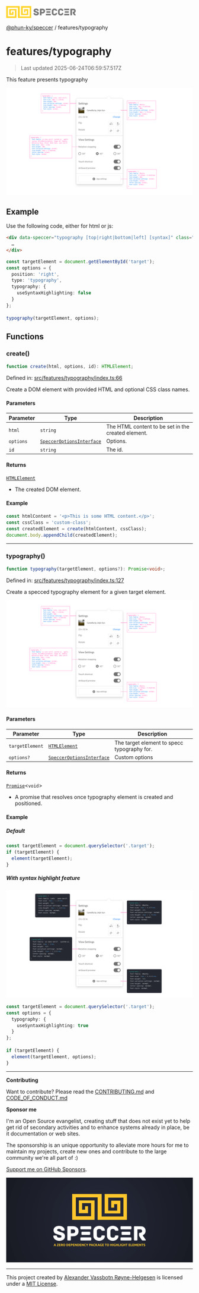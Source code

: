 <div><img alt="SPECCER logo" src="https://raw.githubusercontent.com/phun-ky/speccer/main/public/logo-speccer-horizontal-colored-package.svg?raw=true" style="max-height:32px;"/></div>

[@phun-ky/speccer](../README.md) / features/typography

# features/typography

> Last updated 2025-06-24T06:59:57.517Z

This feature presents typography

![pin](https://github.com/phun-ky/speccer/blob/main/public/speccer-typography-light.png?raw=true)

## Example

Use the following code, either for html or js:

```html
<div data-speccer="typography [top|right|bottom|left] [syntax]" class="...">
  …
</div>
```

```ts
const targetElement = document.getElementById('target');
const options = {
  position: 'right',
  type: 'typography',
  typography: {
    useSyntaxHighlighting: false
  }
};

typography(targetElement, options);
```

## Functions

### create()

```ts
function create(html, options, id): HTMLElement;
```

Defined in:
[src/features/typography/index.ts:66](https://github.com/phun-ky/speccer/blob/main/src/features/typography/index.ts#L66)

Create a DOM element with provided HTML and optional CSS class names.

#### Parameters

| Parameter | Type                                                                     | Description                                        |
| --------- | ------------------------------------------------------------------------ | -------------------------------------------------- |
| `html`    | `string`                                                                 | The HTML content to be set in the created element. |
| `options` | [`SpeccerOptionsInterface`](../types/speccer.md#specceroptionsinterface) | Options.                                           |
| `id`      | `string`                                                                 | The id.                                            |

#### Returns

[`HTMLElement`](https://developer.mozilla.org/docs/Web/API/HTMLElement)

- The created DOM element.

#### Example

```ts
const htmlContent = '<p>This is some HTML content.</p>';
const cssClass = 'custom-class';
const createdElement = create(htmlContent, cssClass);
document.body.appendChild(createdElement);
```

---

### typography()

```ts
function typography(targetElement, options?): Promise<void>;
```

Defined in:
[src/features/typography/index.ts:127](https://github.com/phun-ky/speccer/blob/main/src/features/typography/index.ts#L127)

Create a specced typography element for a given target element.

![typography](https://github.com/phun-ky/speccer/blob/main/public/speccer-typography-light.png?raw=true)

#### Parameters

| Parameter       | Type                                                                     | Description                                 |
| --------------- | ------------------------------------------------------------------------ | ------------------------------------------- |
| `targetElement` | [`HTMLElement`](https://developer.mozilla.org/docs/Web/API/HTMLElement)  | The target element to specc typography for. |
| `options?`      | [`SpeccerOptionsInterface`](../types/speccer.md#specceroptionsinterface) | Custom options                              |

#### Returns

[`Promise`](https://developer.mozilla.org/docs/Web/JavaScript/Reference/Global_Objects/Promise)<`void`>

- A promise that resolves once typography element is created and positioned.

#### Example

##### Default

```ts
const targetElement = document.querySelector('.target');
if (targetElement) {
  element(targetElement);
}
```

##### With syntax highlight feature

![typography](https://github.com/phun-ky/speccer/blob/main/public/speccer-typography-syntax-light.png?raw=true)

```ts
const targetElement = document.querySelector('.target');
const options = {
  typography: {
    useSyntaxHighlighting: true
  }
};

if (targetElement) {
  element(targetElement, options);
}
```

---

**Contributing**

Want to contribute? Please read the
[CONTRIBUTING.md](https://github.com/phun-ky/speccer/blob/main/CONTRIBUTING.md)
and
[CODE_OF_CONDUCT.md](https://github.com/phun-ky/speccer/blob/main/CODE_OF_CONDUCT.md)

**Sponsor me**

I'm an Open Source evangelist, creating stuff that does not exist yet to help
get rid of secondary activities and to enhance systems already in place, be it
documentation or web sites.

The sponsorship is an unique opportunity to alleviate more hours for me to
maintain my projects, create new ones and contribute to the large community
we're all part of :)

[Support me on GitHub Sponsors](https://github.com/sponsors/phun-ky).

![Speccer banner, with logo and slogan: A zero dependency package to annotate or highlight elements](https://github.com/phun-ky/speccer/blob/main/public/speccer-banner.png?raw=true)

---

This project created by [Alexander Vassbotn Røyne-Helgesen](http://phun-ky.net)
is licensed under a [MIT License](https://choosealicense.com/licenses/mit/).
